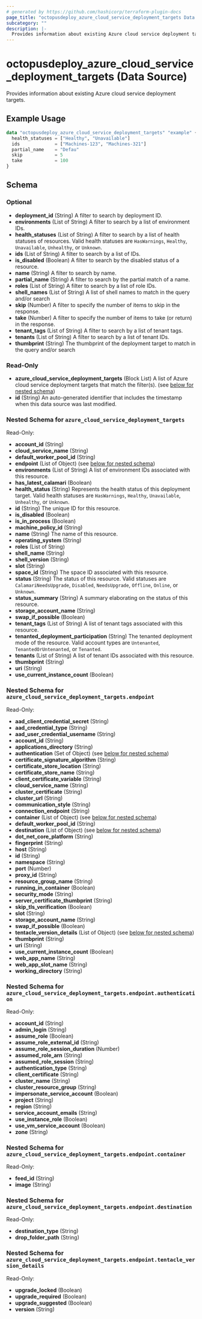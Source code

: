 ```yaml
---
# generated by https://github.com/hashicorp/terraform-plugin-docs
page_title: "octopusdeploy_azure_cloud_service_deployment_targets Data Source - terraform-provider-octopusdeploy"
subcategory: ""
description: |-
  Provides information about existing Azure cloud service deployment targets.
---
```


# octopusdeploy_azure_cloud_service_deployment_targets (Data Source)

Provides information about existing Azure cloud service deployment targets.

## Example Usage

```terraform
data "octopusdeploy_azure_cloud_service_deployment_targets" "example" {
  health_statuses = ["Healthy", "Unavailable"]
  ids             = ["Machines-123", "Machines-321"]
  partial_name    = "Defau"
  skip            = 5
  take            = 100
}
```

<!-- schema generated by tfplugindocs -->
## Schema

### Optional

- **deployment_id** (String) A filter to search by deployment ID.
- **environments** (List of String) A filter to search by a list of environment IDs.
- **health_statuses** (List of String) A filter to search by a list of health statuses of resources. Valid health statuses are `HasWarnings`, `Healthy`, `Unavailable`, `Unhealthy`, or `Unknown`.
- **ids** (List of String) A filter to search by a list of IDs.
- **is_disabled** (Boolean) A filter to search by the disabled status of a resource.
- **name** (String) A filter to search by name.
- **partial_name** (String) A filter to search by the partial match of a name.
- **roles** (List of String) A filter to search by a list of role IDs.
- **shell_names** (List of String) A list of shell names to match in the query and/or search
- **skip** (Number) A filter to specify the number of items to skip in the response.
- **take** (Number) A filter to specify the number of items to take (or return) in the response.
- **tenant_tags** (List of String) A filter to search by a list of tenant tags.
- **tenants** (List of String) A filter to search by a list of tenant IDs.
- **thumbprint** (String) The thumbprint of the deployment target to match in the query and/or search

### Read-Only

- **azure_cloud_service_deployment_targets** (Block List) A list of Azure cloud service deployment targets that match the filter(s). (see [below for nested schema](#nestedblock--azure_cloud_service_deployment_targets))
- **id** (String) An auto-generated identifier that includes the timestamp when this data source was last modified.

<a id="nestedblock--azure_cloud_service_deployment_targets"></a>
### Nested Schema for `azure_cloud_service_deployment_targets`

Read-Only:

- **account_id** (String)
- **cloud_service_name** (String)
- **default_worker_pool_id** (String)
- **endpoint** (List of Object) (see [below for nested schema](#nestedatt--azure_cloud_service_deployment_targets--endpoint))
- **environments** (List of String) A list of environment IDs associated with this resource.
- **has_latest_calamari** (Boolean)
- **health_status** (String) Represents the health status of this deployment target. Valid health statuses are `HasWarnings`, `Healthy`, `Unavailable`, `Unhealthy`, or `Unknown`.
- **id** (String) The unique ID for this resource.
- **is_disabled** (Boolean)
- **is_in_process** (Boolean)
- **machine_policy_id** (String)
- **name** (String) The name of this resource.
- **operating_system** (String)
- **roles** (List of String)
- **shell_name** (String)
- **shell_version** (String)
- **slot** (String)
- **space_id** (String) The space ID associated with this resource.
- **status** (String) The status of this resource. Valid statuses are `CalamariNeedsUpgrade`, `Disabled`, `NeedsUpgrade`, `Offline`, `Online`, or `Unknown`.
- **status_summary** (String) A summary elaborating on the status of this resource.
- **storage_account_name** (String)
- **swap_if_possible** (Boolean)
- **tenant_tags** (List of String) A list of tenant tags associated with this resource.
- **tenanted_deployment_participation** (String) The tenanted deployment mode of the resource. Valid account types are `Untenanted`, `TenantedOrUntenanted`, or `Tenanted`.
- **tenants** (List of String) A list of tenant IDs associated with this resource.
- **thumbprint** (String)
- **uri** (String)
- **use_current_instance_count** (Boolean)

<a id="nestedatt--azure_cloud_service_deployment_targets--endpoint"></a>
### Nested Schema for `azure_cloud_service_deployment_targets.endpoint`

Read-Only:

- **aad_client_credential_secret** (String)
- **aad_credential_type** (String)
- **aad_user_credential_username** (String)
- **account_id** (String)
- **applications_directory** (String)
- **authentication** (Set of Object) (see [below for nested schema](#nestedobjatt--azure_cloud_service_deployment_targets--endpoint--authentication))
- **certificate_signature_algorithm** (String)
- **certificate_store_location** (String)
- **certificate_store_name** (String)
- **client_certificate_variable** (String)
- **cloud_service_name** (String)
- **cluster_certificate** (String)
- **cluster_url** (String)
- **communication_style** (String)
- **connection_endpoint** (String)
- **container** (List of Object) (see [below for nested schema](#nestedobjatt--azure_cloud_service_deployment_targets--endpoint--container))
- **default_worker_pool_id** (String)
- **destination** (List of Object) (see [below for nested schema](#nestedobjatt--azure_cloud_service_deployment_targets--endpoint--destination))
- **dot_net_core_platform** (String)
- **fingerprint** (String)
- **host** (String)
- **id** (String)
- **namespace** (String)
- **port** (Number)
- **proxy_id** (String)
- **resource_group_name** (String)
- **running_in_container** (Boolean)
- **security_mode** (String)
- **server_certificate_thumbprint** (String)
- **skip_tls_verification** (Boolean)
- **slot** (String)
- **storage_account_name** (String)
- **swap_if_possible** (Boolean)
- **tentacle_version_details** (List of Object) (see [below for nested schema](#nestedobjatt--azure_cloud_service_deployment_targets--endpoint--tentacle_version_details))
- **thumbprint** (String)
- **uri** (String)
- **use_current_instance_count** (Boolean)
- **web_app_name** (String)
- **web_app_slot_name** (String)
- **working_directory** (String)

<a id="nestedobjatt--azure_cloud_service_deployment_targets--endpoint--authentication"></a>
### Nested Schema for `azure_cloud_service_deployment_targets.endpoint.authentication`

Read-Only:

- **account_id** (String)
- **admin_login** (String)
- **assume_role** (Boolean)
- **assume_role_external_id** (String)
- **assume_role_session_duration** (Number)
- **assumed_role_arn** (String)
- **assumed_role_session** (String)
- **authentication_type** (String)
- **client_certificate** (String)
- **cluster_name** (String)
- **cluster_resource_group** (String)
- **impersonate_service_account** (Boolean)
- **project** (String)
- **region** (String)
- **service_account_emails** (String)
- **use_instance_role** (Boolean)
- **use_vm_service_account** (Boolean)
- **zone** (String)


<a id="nestedobjatt--azure_cloud_service_deployment_targets--endpoint--container"></a>
### Nested Schema for `azure_cloud_service_deployment_targets.endpoint.container`

Read-Only:

- **feed_id** (String)
- **image** (String)


<a id="nestedobjatt--azure_cloud_service_deployment_targets--endpoint--destination"></a>
### Nested Schema for `azure_cloud_service_deployment_targets.endpoint.destination`

Read-Only:

- **destination_type** (String)
- **drop_folder_path** (String)


<a id="nestedobjatt--azure_cloud_service_deployment_targets--endpoint--tentacle_version_details"></a>
### Nested Schema for `azure_cloud_service_deployment_targets.endpoint.tentacle_version_details`

Read-Only:

- **upgrade_locked** (Boolean)
- **upgrade_required** (Boolean)
- **upgrade_suggested** (Boolean)
- **version** (String)


